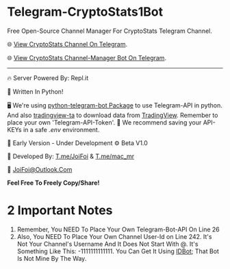# Telegram-CryptoStats1Bot
Free Open-Source Channel Manager For CryptoStats Telegram Channel.

🌐 [View CryptoStats Channel On Telegram](https://t.me/CryptoStats1).

🌐 [View CryptoStats Channel-Manager Bot On Telegram](https://t.me/CryptoStats1Bot).

---------------------------------------------------------------

🔥 Server Powered By: Repl.it

🐍 Written In Python!

🖥 We're using [python-telegram-bot Package](https://github.com/python-telegram-bot/python-telegram-bot/blob/master/README.rst) to use Telegram-API in python.
And also [tradingview-ta](https://python-tradingview-ta.readthedocs.io/en/latest/) to download data from [TradingView](https://www.tradingview.com/).
Remember to place your own 'Telegram-API-Token'. 
📖 We recommend saving your API-KEYs in a safe *.env* environment.

📡 Early Version - Under Development
⚙️ Beta V1.0

🤖 Developed By:
[T.me/JoiFoi](https://t.me/joifoi) & [T.me/mac_mr](https://t.me/mac_mr)

📧 JoiFoi@Outlook.Com

**Feel Free To Freely Copy/Share!**


# 2 Important Notes
1. Remember, You NEED To Place Your Own Telegram-Bot-API On Line 26
2. Also, You NEED To Place Your Own Channel User-Id on Line 242. It's Not Your Channel's Username And It Does Not Start With @.
It's Something Like This: -1111111111111. You Can Get It Using [IDBot](https://t.me/username_to_id_bot); That Bot Is Not Mine By The Way.
